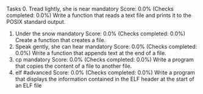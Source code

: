 Tasks 0. Tread lightly, she is near mandatory Score: 0.0% (Checks completed: 0.0%) Write a function that reads a text file and prints it to the POSIX standard output.
1.	Under the snow mandatory Score: 0.0% (Checks completed: 0.0%) Create a function that creates a file.
2.	Speak gently, she can hear mandatory Score: 0.0% (Checks completed: 0.0%) Write a function that appends text at the end of a file.
3.	cp mandatory Score: 0.0% (Checks completed: 0.0%) Write a program that copies the content of a file to another file.
4.	elf #advanced Score: 0.0% (Checks completed: 0.0%) Write a program that displays the information contained in the ELF header at the start of an ELF file

